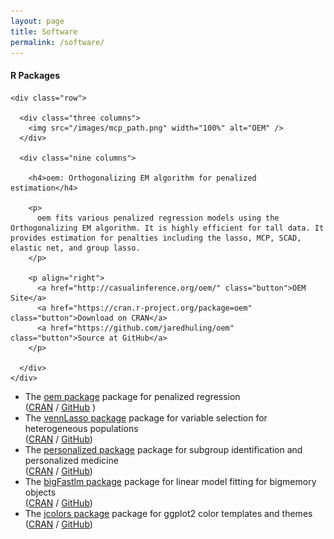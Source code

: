 ```yaml
---
layout: page
title: Software
permalink: /software/
---
```



  <div class="docs-section">
    <h4>R Packages</h4>
  </div>

  <div class="docs-section">

    <div class="row">

      <div class="three columns">
        <img src="/images/mcp_path.png" width="100%" alt="OEM" />
      </div>

      <div class="nine columns">

        <h4>oem: Orthogonalizing EM algorithm for penalized estimation</h4>

        <p>
          oem fits various penalized regression models using the Orthogonalizing EM algorithm. It is highly efficient for tall data. It provides estimation for penalties including the lasso, MCP, SCAD, elastic net, and group lasso.
        </p>

        <p align="right">
          <a href="http://casualinference.org/oem/" class="button">OEM Site</a>
          <a href="https://cran.r-project.org/package=oem" class="button">Download on CRAN</a>
          <a href="https://github.com/jaredhuling/oem" class="button">Source at GitHub</a>
        </p>

      </div>
    </div>

  </div>

* The [oem package](https://jaredhuling.github.io/oem) package for penalized regression <br /> ([CRAN](https://cran.r-project.org/package=oem) / [GitHub](https://github.com/jaredhuling/oem) )
* The [vennLasso package](https://jaredhuling.github.io/vennLasso) package for variable selection for heterogeneous populations <br /> ([CRAN](https://cran.r-project.org/package=vennLasso) / [GitHub](https://github.com/jaredhuling/vennLasso))
* The [personalized package](https://jaredhuling.github.io/personalized) package for subgroup identification and personalized medicine <br /> ([CRAN](https://cran.r-project.org/package=personalized) / [GitHub](https://github.com/jaredhuling/personalized))
* The [bigFastlm package](https://jaredhuling.github.io/bigFastlm) package for linear model fitting for bigmemory objects <br /> ([CRAN](https://cran.r-project.org/package=bigFastlm) / [GitHub](https://github.com/jaredhuling/bigFastlm))
* The [jcolors package](https://jaredhuling.github.io/jcolors) package for ggplot2 color templates and themes <br /> ([CRAN](https://cran.r-project.org/package=jcolors) / [GitHub](https://github.com/jaredhuling/jcolors))

